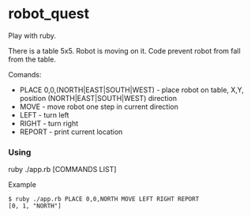 # robot_quest
Play with ruby.

There is a table 5x5.
Robot is moving on it.
Code prevent robot from fall from the table.

Comands:
* PLACE 0,0,(NORTH|EAST|SOUTH|WEST) - place robot on table, X,Y, position (NORTH|EAST|SOUTH|WEST) direction
* MOVE - move robot one step in current direction
* LEFT - turn left
* RIGHT - turn right
* REPORT - print current location

### Using
ruby ./app.rb [COMMANDS LIST]

Example
```
$ ruby ./app.rb PLACE 0,0,NORTH MOVE LEFT RIGHT REPORT
[0, 1, "NORTH"]
```
